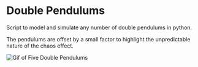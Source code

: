 
# Double Pendulums

Script to model and simulate any number of double pendulums in python.

The pendulums are offset by a small factor to highlight the unpredictable nature of the chaos effect.


![Gif of Five Double Pendulums](./five-double-pendulums.gif)
